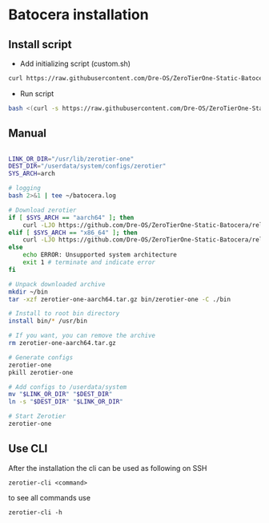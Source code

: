 # Batocera installation
## Install script 
 - Add initializing script (custom.sh)
```sh
curl https://raw.githubusercontent.com/Dre-OS/ZeroTierOne-Static-Batocera/main/custom.sh >> custom.sh 
```
 - Run script
```sh
bash <(curl -s https://raw.githubusercontent.com/Dre-OS/ZeroTierOne-Static-Batocera/main/Batocera.sh) | logs.log
```

## Manual
```sh

LINK_OR_DIR="/usr/lib/zerotier-one"
DEST_DIR="/userdata/system/configs/zerotier"
SYS_ARCH=arch

# logging
bash 2>&1 | tee ~/batocera.log

# Download zerotier
if [ $SYS_ARCH == "aarch64" ]; then
    curl -LJO https://github.com/Dre-OS/ZeroTierOne-Static-Batocera/releases/latest/download/zerotier-one-aarch64.tar.gz
elif [ $SYS_ARCH == "x86_64" ]; then
    curl -LJO https://github.com/Dre-OS/ZeroTierOne-Static-Batocera/releases/latest/download/zerotier-one-x86_64.tar.gz
else
    echo ERROR: Unsupported system architecture
    exit 1 # terminate and indicate error
fi

# Unpack downloaded archive
mkdir ~/bin
tar -xzf zerotier-one-aarch64.tar.gz bin/zerotier-one -C ./bin

# Install to root bin directory
install bin/* /usr/bin

# If you want, you can remove the archive
rm zerotier-one-aarch64.tar.gz

# Generate configs
zerotier-one
pkill zerotier-one

# Add configs to /userdata/system
mv "$LINK_OR_DIR" "$DEST_DIR"
ln -s "$DEST_DIR" "$LINK_OR_DIR"

# Start Zerotier
zerotier-one
```

## Use CLI

After the installation the cli can be used as following on SSH

```
zerotier-cli <command>
```

to see all commands use 

```
zerotier-cli -h
```

